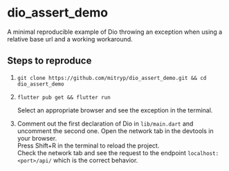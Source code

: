 # dio_assert_demo

A minimal reproducible example of Dio throwing an exception when using a relative base url and
a working workaround.

## Steps to reproduce

1.
   ```shell
   git clone https://github.com/mitryp/dio_assert_demo.git && cd dio_assert_demo
   ```

2.
   ```shell
   flutter pub get && flutter run
   ```
   Select an appropriate browser and see the exception in the terminal.

3. Comment out the first declaration of Dio in `lib/main.dart` and uncomment the second one.
   Open the network tab in the devtools in your browser.  
   Press Shift+R in the terminal to reload the project.  
   Check the network tab and see the request to the endpoint `localhost:<port>/api/` which is the correct behavior.
   
